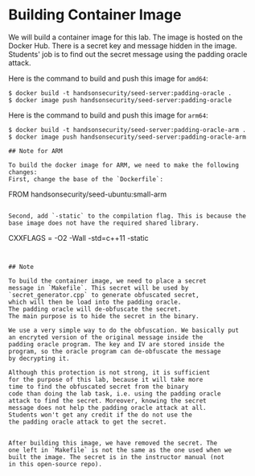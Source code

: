 # Building Container Image

We will build a container image for this lab. 
The image is hosted on the Docker Hub. There is
a secret key and message hidden in the image. 
Students' job is to find out the secret message
using the padding oracle attack.

Here is the command to build and push this image for `amd64`:

```
$ docker build -t handsonsecurity/seed-server:padding-oracle .
$ docker image push handsonsecurity/seed-server:padding-oracle
```

Here is the command to build and push this image for `arm64`:

```
$ docker build -t handsonsecurity/seed-server:padding-oracle-arm .
$ docker image push handsonsecurity/seed-server:padding-oracle-arm

## Note for ARM

To build the docker image for ARM, we need to make the following changes:
First, change the base of the `Dockerfile`:
```
FROM handsonsecurity/seed-ubuntu:small-arm
```

Second, add `-static` to the compilation flag. This is because the
base image does not have the required shared library. 

```
CXXFLAGS = -O2 -Wall -std=c++11 -static
```


## Note

To build the container image, we need to place a secret 
message in `Makefile`. This secret will be used by
`secret_generator.cpp` to generate obfuscated secret,
which will then be load into the padding oracle.
The padding oracle will de-obfuscate the secret. 
The main purpose is to hide the secret in the binary.

We use a very simple way to do the obfuscation. We basically put 
an encryted version of the original message inside the 
padding oracle program. The key and IV are stored inside the 
program, so the oracle program can de-obfuscate the message 
by decrypting it. 

Although this protection is not strong, it is sufficient
for the purpose of this lab, because it will take more 
time to find the obfuscated secret from the binary 
code than doing the lab task, i.e. using the padding oracle 
attack to find the secret. Moreover, knowing the secret
message does not help the padding oracle attack at all.
Students won't get any credit if the do not use the 
the padding oracle attack to get the secret. 


After building this image, we have removed the secret. The 
one left in `Makefile` is not the same as the one used when we 
built the image. The secret is in the instructor manual (not 
in this open-source repo). 
